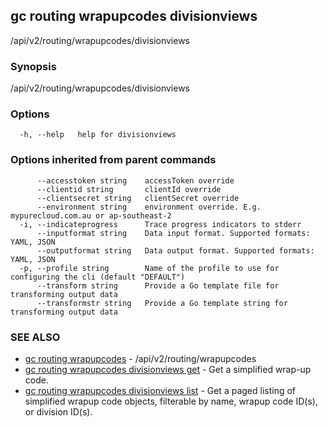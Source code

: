 ## gc routing wrapupcodes divisionviews

/api/v2/routing/wrapupcodes/divisionviews

### Synopsis

/api/v2/routing/wrapupcodes/divisionviews

### Options

```
  -h, --help   help for divisionviews
```

### Options inherited from parent commands

```
      --accesstoken string    accessToken override
      --clientid string       clientId override
      --clientsecret string   clientSecret override
      --environment string    environment override. E.g. mypurecloud.com.au or ap-southeast-2
  -i, --indicateprogress      Trace progress indicators to stderr
      --inputformat string    Data input format. Supported formats: YAML, JSON
      --outputformat string   Data output format. Supported formats: YAML, JSON
  -p, --profile string        Name of the profile to use for configuring the cli (default "DEFAULT")
      --transform string      Provide a Go template file for transforming output data
      --transformstr string   Provide a Go template string for transforming output data
```

### SEE ALSO

* [gc routing wrapupcodes](gc_routing_wrapupcodes.html)	 - /api/v2/routing/wrapupcodes
* [gc routing wrapupcodes divisionviews get](gc_routing_wrapupcodes_divisionviews_get.html)	 - Get a simplified wrap-up code.
* [gc routing wrapupcodes divisionviews list](gc_routing_wrapupcodes_divisionviews_list.html)	 - Get a paged listing of simplified wrapup code objects, filterable by name, wrapup code ID(s), or division ID(s).


